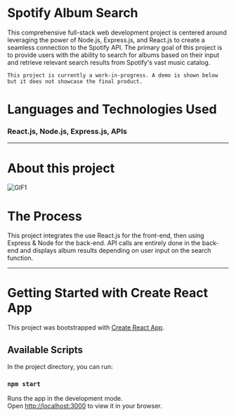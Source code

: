 


# Spotify Album Search
This comprehensive full-stack web development project is centered around leveraging the power of Node.js, Express.js, and React.js to create a seamless connection to the Spotify API. The primary goal of this project is to provide users with the ability to search for albums based on their input and retrieve relevant search results from Spotify's vast music catalog.

 `This project is currently a work-in-progress. A demo is shown below but it does not showcase the final product.`
# Languages and Technologies Used

### React.js, Node.js, Express.js, APIs

----

# About this project
![GIF1](https://www.upload.ee/image/15301189/spotify.gif)

# The Process
This project integrates the use React.js for the front-end, then using Express & Node for the back-end. API calls are entirely done in the back-end and displays album results depending on user input on the search function.

---


# Getting Started with Create React App

This project was bootstrapped with [Create React App](https://github.com/facebook/create-react-app).

## Available Scripts

In the project directory, you can run:

### `npm start`

Runs the app in the development mode.\
Open [http://localhost:3000](http://localhost:3000) to view it in your browser.

